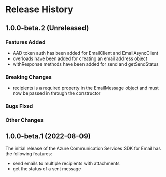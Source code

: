 # Release History

## 1.0.0-beta.2 (Unreleased)

### Features Added

- AAD token auth has been added for EmailClient and EmailAsyncClient
- overloads have been added for creating an email address object
- withResponse methods have been added for send and getSendStatus

### Breaking Changes

- recipients is a required property in the EmailMessage object and must now be passed in through the constructor

### Bugs Fixed

### Other Changes

## 1.0.0-beta.1 (2022-08-09)

The initial release of the Azure Communication Services SDK for Email has the following features:

- send emails to multiple recipients with attachments
- get the status of a sent message

